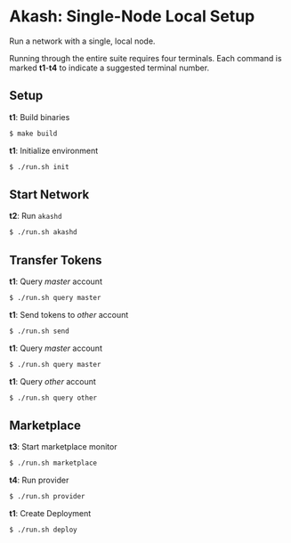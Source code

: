 # Akash: Single-Node Local Setup

Run a network with a single, local node.

Running through the entire suite requires four terminals.
Each command is marked __t1__-__t4__ to indicate a suggested terminal number.

## Setup

__t1__: Build binaries
```sh
$ make build
```

__t1__: Initialize environment
```sh
$ ./run.sh init
```

## Start Network

__t2__: Run `akashd`
```sh
$ ./run.sh akashd
```

## Transfer Tokens

__t1__: Query _master_ account
```sh
$ ./run.sh query master
```

__t1__: Send tokens to _other_ account
```sh
$ ./run.sh send
```

__t1__: Query _master_ account
```sh
$ ./run.sh query master
```

__t1__: Query _other_ account
```sh
$ ./run.sh query other
```

## Marketplace

__t3__: Start marketplace monitor
```sh
$ ./run.sh marketplace
```

__t4__: Run provider
```sh
$ ./run.sh provider
```

__t1__: Create Deployment
```sh
$ ./run.sh deploy
```
